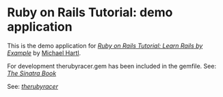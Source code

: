  # Ruby on Rails Tutorial: demo application

This is the demo application for
[*Ruby on Rails Tutorial: Learn Rails by Example*](http://railstutorial.org/) 
by [Michael Hartl](http://michaelhartl.com/).

For development therubyracer.gem has been included in the gemfile.
See: [*The Sinatra Book*](http://sinatra-book.gittr.com/#templates)

See: [*therubyracer*](http://rubygems.org/gems/therubyracer)
